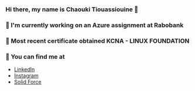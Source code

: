 ### Hi there, my name is Chaouki Tiouassiouine 👋

### 👷 I'm currently working on an Azure assignment at Rabobank 

### 🌱 Most recent certificate obtained KCNA - LINUX FOUNDATION

### 🔭 You can find me at

- [LinkedIn](https://www.linkedin.com/in/chaouki-tiouassiouine/)
- [Instagram](https://www.instagram.com/chaouki.t/)
- [Solid Force](https://www.solidforce.nl)
